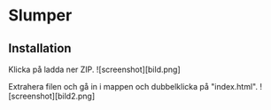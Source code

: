 # Slumper

## Installation

Klicka på ladda ner ZIP.
![screenshot][bild.png]

Extrahera filen och gå in i mappen och dubbelklicka på "index.html".
![screenshot][bild2.png]
